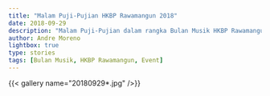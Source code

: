```yaml
---
title: "Malam Puji-Pujian HKBP Rawamangun 2018"
date: 2018-09-29
description: "Malam Puji-Pujian dalam rangka Bulan Musik HKBP Rawamangun Tahun 2018"
author: Andre Moreno
lightbox: true
type: stories
tags: [Bulan Musik, HKBP Rawamangun, Event]
---
```


{{< gallery name="20180929*.jpg" />}}